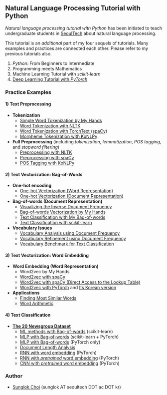 ## Natural Language Processing Tutorial with Python
_Natural language processing tutorial with Python_ has been initiated to teach undergraduate students in [SeoulTech](https://en.seoultech.ac.kr/) about natural language processing.

This tutorial is an _additional_ part of my four sequels of tutorials. Many examples and practices are connected each other. Please refer to my previous tutorials also.
1. _Python_: From Beginners to Intermediate
2. Programming meets Mathematics
3. Machine Learning Tutorial with _scikit-learn_
4. [Deep Learning Tutorial with _PyTorch_](https://github.com/mint-lab/dl_tutorial)


### Practice Examples
#### 1) Text Preprocessing
* **Tokenization**
  * [Simple Word Tokenization by My Hands](https://github.com/mint-lab/nlp_tutorial/blob/master/nlp01_tokenization_simple.py)
  * [Word Tokenization with NLTK](https://github.com/mint-lab/nlp_tutorial/blob/master/nlp01_tokenization_nltk.py)
  * [Word Tokenization with TorchText (spaCy)](https://github.com/mint-lab/nlp_tutorial/blob/master/nlp01_tokenization_torchtext.py)
  * [Morpheme Tokenization with KoNLPy](https://github.com/mint-lab/nlp_tutorial/blob/master/nlp01_tokenization_konlpy.py)
* **Full Preprocessing** (including _tokenization_, _lemmatization_, _POS tagging_, and _stopword filtering_)
  * [Preprocessing with NLTK](https://github.com/mint-lab/nlp_tutorial/blob/master/nlp01_preprocess_nltk.py)
  * [Preprocessing with spaCy](https://github.com/mint-lab/nlp_tutorial/blob/master/nlp01_preprocess_spacy.py)
  * [POS Tagging with KoNLPy](https://github.com/mint-lab/nlp_tutorial/blob/master/nlp01_preprocess_konlpy.py)

#### 2) Text Vectorization: Bag-of-Words
* **One-hot encoding**
  * [One-hot Vectorization (Word Representation)](https://github.com/mint-lab/nlp_tutorial/blob/master/nlp02_onehot_word.py)
  * [One-hot Vectorization (Document Representation)](https://github.com/mint-lab/nlp_tutorial/blob/master/nlp02_onehot_doc.py)
* **Bag-of-words (Document Representation)**
  * [Visualizing the Inverse Document Frequency](https://github.com/mint-lab/nlp_tutorial/blob/master/nlp02_bow_df.py)
  * [Bag-of-words Vectorization by My Hands](https://github.com/mint-lab/nlp_tutorial/blob/master/nlp02_bow_hand.py)
  * [Text Classification with My Bag-of-words](https://github.com/mint-lab/nlp_tutorial/blob/master/nlp02_bow_classification_hand.py)
  * [Text Classification with scikit-learn](https://github.com/mint-lab/nlp_tutorial/blob/master/nlp02_bow_classification_sklearn.py)
* **Vocabulary Issues**
  * [Vocabulary Analysis using Document Frequency](https://github.com/mint-lab/nlp_tutorial/blob/master/nlp02_vocab_analysis.py)
  * [Vocabulary Refinement using Document Frequency](https://github.com/mint-lab/nlp_tutorial/blob/master/nlp02_vocab_refine.py)
  * [Vocabulary Benchmark for Text Classification](https://github.com/mint-lab/nlp_tutorial/blob/master/nlp02_vocab_bench.py)

#### 3) Text Vectorization: Word Embedding
* **Word Embedding (Word Representation)**
  * Word2vec by My Hands
  * [Word2vec with spaCy](https://github.com/mint-lab/nlp_tutorial/blob/master/nlp03_word2vec_spacy.py)
  * [Word2vec with spaCy (Direct Access to the Lookup Table)](https://github.com/mint-lab/nlp_tutorial/blob/master/nlp03_word2vec_spacy_direct.py)
  * [Word2vec with PyTorch](https://github.com/mint-lab/nlp_tutorial/blob/master/nlp03_word2vec_pytorch.py) and [Its Korean version](https://github.com/mint-lab/nlp_tutorial/blob/master/nlp03_word2vec_pytorch_ko.py)
* **Applications**
  * [Finding Most Similar Words](https://github.com/mint-lab/nlp_tutorial/blob/master/nlp03_app_similar_word.py)
  * [Word Arithmetic](https://github.com/mint-lab/nlp_tutorial/blob/master/nlp03_app_word_arithmetic.py)

#### 4) Text Classification
* **[The 20 Newsgroup Dataset](http://qwone.com/~jason/20Newsgroups/)**
  * [ML methods with Bag-of-words](https://github.com/mint-lab/nlp_tutorial/blob/master/nlp04_bow_sklearn.py) (scikit-learn)
  * [MLP with Bag-of-words](https://github.com/mint-lab/nlp_tutorial/blob/master/nlp04_bow_pytorch.py) (scikit-learn + PyTorch)
  * [MLP with Bag-of-words](https://github.com/mint-lab/nlp_tutorial/blob/master/nlp04_bow_pytorch_only.py) (PyTorch only)
  * [Document Length Analysis](https://github.com/mint-lab/nlp_tutorial/blob/master/nlp04_doc_analysis.py)
  * [RNN with word embedding](https://github.com/mint-lab/nlp_tutorial/blob/master/nlp04_word2vec_rnn.py) (PyTorch)
  * [RNN with _pretrained_ word embedding](https://github.com/mint-lab/nlp_tutorial/blob/master/nlp04_word2vec_rnn_pretrain.py) (PyTorch)
  * [CNN with _pretrained_ word embedding](https://github.com/mint-lab/nlp_tutorial/blob/master/nlp04_word2vec_cnn.py) (PyTorch)

### Author
* [Sunglok Choi](http://mint-lab.github.io/) (sunglok AT seoultech DOT ac DOT kr)
